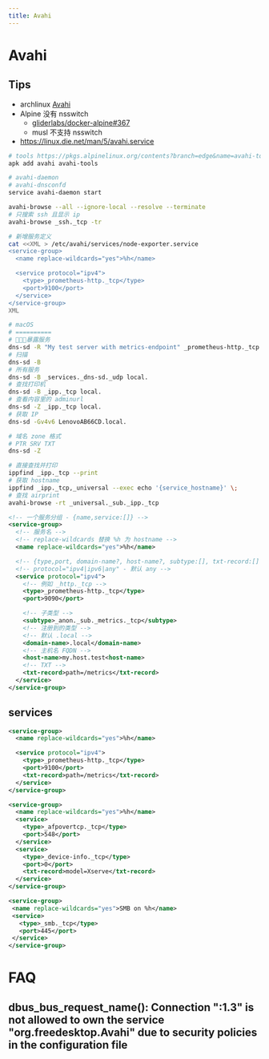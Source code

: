 ```yaml
---
title: Avahi
---
```


# Avahi

## Tips

- archlinux [Avahi](https://wiki.archlinux.org/index.php/Avahi)
- Alpine 没有 nsswitch
  - [gliderlabs/docker-alpine#367](https://github.com/gliderlabs/docker-alpine/issues/367)
  - musl 不支持 nsswitch
- https://linux.die.net/man/5/avahi.service

```bash
# tools https://pkgs.alpinelinux.org/contents?branch=edge&name=avahi-tools&arch=x86_64&repo=main
apk add avahi avahi-tools

# avahi-daemon
# avahi-dnsconfd
service avahi-daemon start

avahi-browse --all --ignore-local --resolve --terminate
# 只搜索 ssh 且显示 ip
avahi-browse _ssh._tcp -tr

# 新增服务定义
cat <<XML > /etc/avahi/services/node-exporter.service
<service-group>
  <name replace-wildcards="yes">%h</name>

  <service protocol="ipv4">
    <type>_prometheus-http._tcp</type>
    <port>9100</port>
  </service>
</service-group>
XML

# macOS
# ==========
# 暴露服务
dns-sd -R "My test server with metrics-endpoint" _prometheus-http._tcp. . 9000 path=/metrics
# 扫描
dns-sd -B
# 所有服务
dns-sd -B _services._dns-sd._udp local.
# 查找打印机
dns-sd -B _ipp._tcp local.
# 查看内容里的 adminurl
dns-sd -Z _ipp._tcp local.
# 获取 IP
dns-sd -Gv4v6 LenovoAB66CD.local.

# 域名 zone 格式
# PTR SRV TXT
dns-sd -Z

# 直接查找并打印
ippfind _ipp._tcp --print
# 获取 hostname
ippfind _ipp._tcp,_universal --exec echo '{service_hostname}' \;
# 查找 airprint
avahi-browse -rt _universal._sub._ipp._tcp
```

```xml
<!-- 一个服务分组 - {name,service:[]} -->
<service-group>
  <!-- 服务名 -->
  <!-- replace-wildcards 替换 %h 为 hostname -->
  <name replace-wildcards="yes">%h</name>

  <!-- {type,port, domain-name?, host-name?, subtype:[], txt-record:[] -->
  <!-- protocol="ipv4|ipv6|any" - 默认 any -->
  <service protocol="ipv4">
    <!-- 例如 _http._tcp -->
    <type>_prometheus-http._tcp</type>
    <port>9090</port>

    <!-- 子类型 -->
    <subtype>_anon._sub._metrics._tcp</subtype>
    <!-- 注册到的类型 -->
    <!-- 默认 .local -->
    <domain-name>.local</domain-name>
    <!-- 主机名 FQDN -->
    <host-name>my.host.test<host-name>
    <!-- TXT -->
    <txt-record>path=/metrics</txt-record>
  </service>
</service-group>
```

## services

```xml
<service-group>
  <name replace-wildcards="yes">%h</name>

  <service protocol="ipv4">
    <type>_prometheus-http._tcp</type>
    <port>9100</port>
    <txt-record>path=/metrics</txt-record>
  </service>
</service-group>
```

```xml
<service-group>
  <name replace-wildcards="yes">%h</name>
  <service>
    <type>_afpovertcp._tcp</type>
    <port>548</port>
  </service>
  <service>
    <type>_device-info._tcp</type>
    <port>0</port>
    <txt-record>model=Xserve</txt-record>
  </service>
</service-group>
```

```xml
<service-group>
 <name replace-wildcards="yes">SMB on %h</name>
 <service>
   <type>_smb._tcp</type>
   <port>445</port>
 </service>
</service-group>
```

# FAQ

## dbus_bus_request_name(): Connection ":1.3" is not allowed to own the service "org.freedesktop.Avahi" due to security policies in the configuration file
